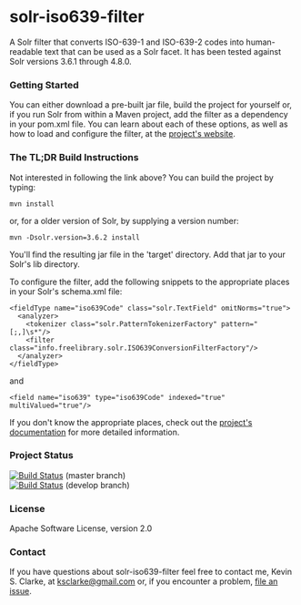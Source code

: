 # solr-iso639-filter

A Solr filter that converts ISO-639-1 and ISO-639-2 codes into human-readable text that can be used as a Solr facet.  It has been tested against Solr versions 3.6.1 through 4.8.0.

### Getting Started

You can either download a pre-built jar file, build the project for yourself or, if you run Solr from within a Maven project, add the filter as a dependency in your pom.xml file.  You can learn about each of these options, as well as how to load and configure the filter, at the <a href="http://projects.freelibrary.info/solr-iso639-filter/">project's website</a>.

### The TL;DR Build Instructions

Not interested in following the link above?  You can build the project by typing:

    mvn install
    
or, for a older version of Solr, by supplying a version number:

    mvn -Dsolr.version=3.6.2 install
    
You'll find the resulting jar file in the 'target' directory.  Add that jar to your Solr's lib directory.

To configure the filter, add the following snippets to the appropriate places in your Solr's schema.xml file:

    <fieldType name="iso639Code" class="solr.TextField" omitNorms="true">
      <analyzer>
        <tokenizer class="solr.PatternTokenizerFactory" pattern="[;,]\s*"/>
        <filter class="info.freelibrary.solr.ISO639ConversionFilterFactory"/>
      </analyzer>
    </fieldType>
    
and

    <field name="iso639" type="iso639Code" indexed="true" multiValued="true"/>

If you don't know the appropriate places, check out the <a href="http://projects.freelibrary.info/solr-iso639-filter/">project's documentation</a> for more detailed information.

### Project Status

[![Build Status](https://travis-ci.org/ksclarke/solr-iso639-filter.png?branch=master)](https://travis-ci.org/ksclarke/solr-iso639-filter) (master branch)<br/>
[![Build Status](https://travis-ci.org/ksclarke/solr-iso639-filter.png?branch=develop)](https://travis-ci.org/ksclarke/solr-iso639-filter) (develop branch)

### License

Apache Software License, version 2.0

### Contact

If you have questions about solr-iso639-filter feel free to contact me, Kevin S. Clarke, at ksclarke@gmail.com or, if you encounter a problem, [file an issue](https://github.com/ksclarke/solr-iso639-filter/issues "GitHub Issue Queue").
